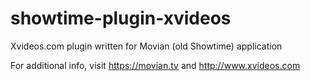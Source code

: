 # showtime-plugin-xvideos

Xvideos.com plugin written for Movian (old Showtime) application

For additional info, visit https://movian.tv and http://www.xvideos.com
